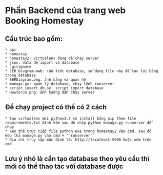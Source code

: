 # Phần Backend của trang web Booking Homestay

## Cấu trúc bao gồm:

	* api
	* homestay
	* homestay2: virtualenv dùng để chạy server
	* json: data để import và database
	* .gitignore
	* EER_Diagram.mwb: cấu trúc database, sử dụng file này để tạo lại bảng trong database
	* EERDiagram.png: ảnh bảng và quan hệ
	* manage.py: quản lý database, chạy lệnh runserver
	* script_insert_db.py: script import database
	* Howtorun.png: ảnh hướng dẫn chạy server

## Để chạy project có thể có 2 cách

	* tạo virtualenv mới python3.7 và install bằng pip theo file requirements.txt đính kèm sau đó nhập python manage.py runserver để chạy 
	* kéo thả trực tiếp file python.exe trong homestay2 vào cmd, sau đó kéo thả manage.py vào cmd + " runserver"
	* địa chỉ truy cập mặc định là: http://localhost:5000 hoặc xem trên cmd
		
## Lưu ý nhỏ là cần tạo database theo yêu cầu thì mới có thể thao tác với database được
	
